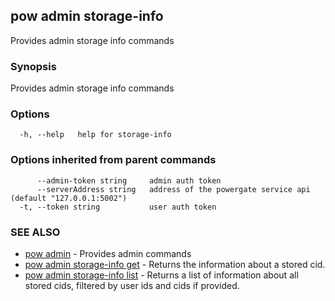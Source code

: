 ## pow admin storage-info

Provides admin storage info commands

### Synopsis

Provides admin storage info commands

### Options

```
  -h, --help   help for storage-info
```

### Options inherited from parent commands

```
      --admin-token string     admin auth token
      --serverAddress string   address of the powergate service api (default "127.0.0.1:5002")
  -t, --token string           user auth token
```

### SEE ALSO

* [pow admin](pow_admin.md)	 - Provides admin commands
* [pow admin storage-info get](pow_admin_storage-info_get.md)	 - Returns the information about a stored cid.
* [pow admin storage-info list](pow_admin_storage-info_list.md)	 - Returns a list of information about all stored cids, filtered by user ids and cids if provided.


